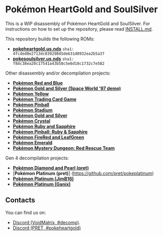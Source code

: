 # Pokémon HeartGold and SoulSilver

This is a WIP disassembly of Pokémon HeartGold and SoulSilver. For instructions on how to set up the repository, please read [INSTALL.md](INSTALL.md).

This repository builds the following ROMs:

* [**pokeheartgold.us.nds**](https://datomatic.no-intro.org/index.php?page=show_record&s=28&n=4787) `sha1: 4fcded0e2713dc03929845de631d0932ea2b5a37`
* [**pokesoulsilver.us.nds**](https://datomatic.no-intro.org/index.php?page=show_record&s=28&n=4788) `sha1: f8dc38ea20c17541a43b58c5e6d18c1732c7e582`

Other disassembly and/or decompilation projects:
* [**Pokémon Red and Blue**](https://github.com/pret/pokered)
* [**Pokémon Gold and Silver (Space World '97 demo)**](https://github.com/pret/pokegold-spaceworld)
* [**Pokémon Yellow**](https://github.com/pret/pokeyellow)
* [**Pokémon Trading Card Game**](https://github.com/pret/poketcg)
* [**Pokémon Pinball**](https://github.com/pret/pokepinball)
* [**Pokémon Stadium**](https://github.com/pret/pokestadium)
* [**Pokémon Gold and Silver**](https://github.com/pret/pokegold)
* [**Pokémon Crystal**](https://github.com/pret/pokecrystal)
* [**Pokémon Ruby and Sapphire**](https://github.com/pret/pokeruby)
* [**Pokémon Pinball: Ruby & Sapphire**](https://github.com/pret/pokepinballrs)
* [**Pokémon FireRed and LeafGreen**](https://github.com/pret/pokefirered)
* [**Pokémon Emerald**](https://github.com/pret/pokeemerald)
* [**Pokémon Mystery Dungeon: Red Rescue Team**](https://github.com/pret/pmd-red)

Gen 4 decompilation projects:
* [**Pokémon Diamond and Pearl (pret)**](https://github.com/pret/pokediamond)
* [**Pokémon Platinum (pret)**] (https://github.com/pret/pokeplatinum) 
* [**Pokémon Platinum (JimB16)**](https://github.com/JimB16/PokePlat)
* [**Pokémon Platinum (Ganix)**](https://github.com/KernelEquinox/PokePlatinum)

## Contacts

You can find us on:

* [Discord (VoidMatrix, #decomp)](https://discord.gg/prUAgd5).
* [Discord (PRET, #pokeheartgold)](https://discord.gg/d5dubZ3)
